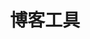 ---
title: 博客工具
menu:
  sidebar:
    name: 博客工具
    identifier: blog-tool
    parent: tool-usage
    weight: 20
---